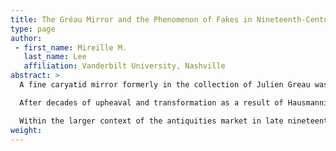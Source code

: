 ```yaml
---
title: The Gréau Mirror and the Phenomenon of Fakes in Nineteenth-Century Paris
type: page
author:
 - first_name: Mireille M.
   last_name: Lee
   affiliation: Vanderbilt University, Nashville
abstract: >
  A fine caryatid mirror formerly in the collection of Julien Greau was recently determined to be a pastiche of Greek and Etruscan, ancient and modern. It is well established that the corpus of bronze caryatid mirrors contains a large number of fakes. This paper analyzes the production of these objects within the social context of nineteenth-century Paris.

  After decades of upheaval and transformation as a result of Hausmannization, cultural anxieties surrounding modernity resulted in an increased interest in collecting antiquities. While large numbers of Greek antiquities made their way into the European market as a result of expanded excavations as well as looting, many required heavy restoration in order to make them marketable to an increasingly bourgeois collecting public. The distinction between a restored object, a pastiche, and a total fabrication broke down over time, especially as the diminishing flow of Greek imports failed to keep up with demand.

  Within the larger context of the antiquities market in late nineteenth-century Paris, I argue that bronzes were of special interest to collectors. On the one hand, metals were an essential aspect of industrialization, as symbolized most dramatically by the construction of *la tour Eiffel* for the 1889 *Exposition universelle*. In many ways, metals represented both a link with the past and a path to the future. Small-scale bronze sculptures were, like the terracotta Tanagras, easily replicable, affordable for a mass market, and conveniently displayed on a mantel or shelf. Finally, the caryatid mirror held special appeal on account of its functional familiarity, but also because the female figure provided a model for women just as the French feminist movement was redefining modern femininity.
weight:
---
```

